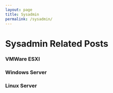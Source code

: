 ```yaml
---
layout: page
title: Sysadmin
permalink: /sysadmin/
---
```


# Sysadmin Related Posts

### VMWare ESXI

### Windows Server

### Linux Server


